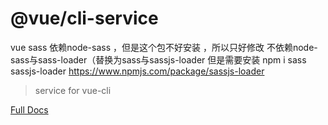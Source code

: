 # @vue/cli-service
vue sass 依赖node-sass ，但是这个包不好安装 ，所以只好修改
不依赖node-sass与sass-loader（替换为sass与sassjs-loader
但是需要安装
npm i sass sassjs-loader
https://www.npmjs.com/package/sassjs-loader

> service for vue-cli

[Full Docs](https://cli.vuejs.org/)
